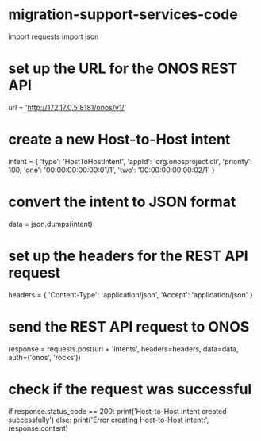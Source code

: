 # migration-support-services-code

import requests
import json

# set up the URL for the ONOS REST API
url = 'http://172.17.0.5:8181/onos/v1/'

# create a new Host-to-Host intent
intent = {
    'type': 'HostToHostIntent',
    'appId': 'org.onosproject.cli',
    'priority': 100,
    'one': '00:00:00:00:00:01/1',
    'two': '00:00:00:00:00:02/1'
}

# convert the intent to JSON format
data = json.dumps(intent)

# set up the headers for the REST API request
headers = {
    'Content-Type': 'application/json',
    'Accept': 'application/json'
}

# send the REST API request to ONOS
response = requests.post(url + 'intents', headers=headers, data=data, auth=('onos', 'rocks'))

# check if the request was successful
if response.status_code == 200:
    print('Host-to-Host intent created successfully')
else:
    print('Error creating Host-to-Host intent:', response.content)
